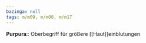 ```yaml
---
bazinga: null
tags: m/m09, m/m08, m/m17
---
```

**Purpura**:: Oberbegriff für größere [[Haut]]einblutungen